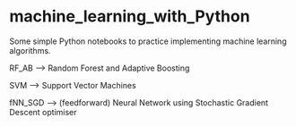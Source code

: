 # machine_learning_with_Python
Some simple Python notebooks to practice implementing machine learning algorithms.

RF_AB --> Random Forest and Adaptive Boosting

SVM --> Support Vector Machines

fNN_SGD --> (feedforward) Neural Network using Stochastic Gradient Descent optimiser

